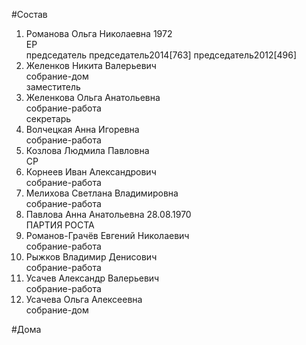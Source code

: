 #Состав  
1. Романова Ольга Николаевна 1972  
    ЕР  
    председатель председатель2014[763] председатель2012[496]  
2. Желенков Никита Валерьевич  
    собрание-дом  
    заместитель  
3. Желенкова Ольга Анатольевна  
    собрание-работа  
    секретарь  
4. Волчецкая Анна Игоревна  
    собрание-работа  
5. Козлова Людмила Павловна  
    СР  
6. Корнеев Иван Александрович  
    собрание-работа  
7. Мелихова Светлана Владимировна  
    собрание-работа  
8. Павлова Анна Анатольевна 28.08.1970  
    ПАРТИЯ РОСТА  
9. Романов-Грачёв Евгений Николаевич  
    собрание-работа  
10. Рыжков Владимир Денисович  
    собрание-работа  
11. Усачев Александр Валерьевич  
    собрание-работа  
12. Усачева Ольга Алексеевна  
    собрание-дом  
  
#Дома  
